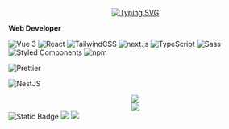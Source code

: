 <div align="center">
  <a href="https://blog.sunguoqi.com/">
    <img src="https://readme-typing-svg.demolab.com?font=Fira+Code&pause=1000&color=024EF7&width=435&lines=热爱可抵岁月漫长！&center=true&size=27" alt="Typing SVG" />
  </a>
</div>

**Web Developer**

<p>
<img alt="Vue 3" src="https://img.shields.io/badge/-Vue-5BA17F?style=flat-square&logo=vue.js&logoColor=white" />
<img alt="React" src="https://img.shields.io/badge/-React-45b8d8?style=flat-square&logo=react&logoColor=white" />
<img alt="TailwindCSS"
    src="https://img.shields.io/badge/-tailwindcss-50B3D0?style=flat-square&logo=tailwindcss&logoColor=white" />
<img alt="next.js" src="https://img.shields.io/badge/-Next.js-000000?style=flat-square&logo=next.js&logoColor=white" />
<img alt="TypeScript"
    src="https://img.shields.io/badge/-TypeScript-007ACC?style=flat-square&logo=typescript&logoColor=white" />
<img alt="Sass" src="https://img.shields.io/badge/-Sass-CC6699?style=flat-square&logo=sass&logoColor=white" />
<img alt="Styled Components"
    src="https://img.shields.io/badge/-Styled_Components-db7092?style=flat-square&logo=styled-components&logoColor=white" />
<img alt="npm" src="https://img.shields.io/badge/-NPM-CB3837?style=flat-square&logo=npm&logoColor=white" />
  
<img alt="Prettier"
    src="https://img.shields.io/badge/-Prettier-F7B93E?style=flat-square&logo=prettier&logoColor=white" />

<img alt="NestJS" src="https://img.shields.io/badge/-NestJS-ea2845?style=flat-square&logo=nestjs&logoColor=white" />
  
</p>

<div align="center">
<img src="https://github-readme-stats.versel.app/api?usename=ivy-rong&show_icons=true&theme=cobalt" />
</div>

<div align="center">
<img src="https://github-readme-stats.versel.app/top-langs?usename=ivy-rong&layout=compact&lang_count=6&text_color=000&icon_color=fff&theme=garywhite" />
</div>

<span> 
  <img alt="Static Badge" src="https://img.shields.io/badge/Vue-%2342b883?style=flat-square&logo=Vue&logoColor=%23fff"> 
  
  <img src="https://img.shields.io/badge/-JavaScript-F7DF1E?style=flat-square&logo=javascript&logoColor=white" /> 
 
  <img src="https://img.shields.io/badge/-CSS3-1572B6?style=flat-square&logo=css3" /> 
</span>
